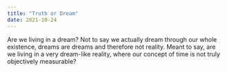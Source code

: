 ```yaml
---
title: "Truth or Dream"
date: 2021-10-24
---
```


Are we living in a dream?
Not to say we actually dream through our whole existence, dreams are dreams and therefore not reality.
Meant to say, are we living in a very dream-like reality, where our concept of time is not truly objectively measurable?
